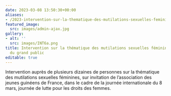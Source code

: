 ```yaml
---
date: 2023-03-08 13:50:30+00:00
aliases:
- /2023-intervention-sur-la-thematique-des-mutilations-sexuelles-feminines-aupres-du-grand-public/
featured_image:
  src: images/admin-ajax.jpg
gallery:
- alt: ''
  src: images/INT6a.png
title: Intervention sur la thématique des mutilations sexuelles féminines auprès
  du grand public
editable: true
---
```

Intervention auprès de plusieurs dizaines de personnes sur la thématique des mutilations sexuelles féminines, sur invitation de l’association des jeunes guinéens de France, dans le cadre de la journée internationale du 8 mars, journée de lutte pour les droits des femmes.
